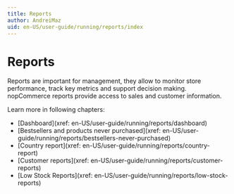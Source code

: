 ```yaml
---
title: Reports
author: AndreiMaz
uid: en-US/user-guide/running/reports/index
---
```


# Reports

Reports are important for management, they allow to monitor store performance, track key metrics and support decision making. nopCommerce reports provide access to sales and customer information.

Learn more in following chapters:

* [Dashboard](xref: en-US/user-guide/running/reports/dashboard)
* [Bestsellers and products never purchased](xref: en-US/user-guide/running/reports/bestsellers-never-purchased)
* [Country report](xref: en-US/user-guide/running/reports/country-report)
* [Customer reports](xref: en-US/user-guide/running/reports/customer-reports)
* [Low Stock Reports](xref: en-US/user-guide/running/reports/low-stock-reports)